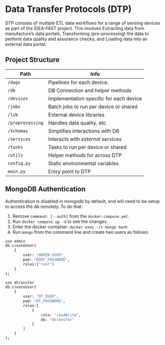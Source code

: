 # Data Transfer Protocols (DTP)

DTP consists of multiple ETL data workflows for a range of sensing devices as part of the IDEA-FAST project. This involves Extracting data from manufacture’s data portals, Transforming (pre-processing) the data to perform data quality  and assurance checks, and Loading data into an external data portal.

## Project Structure

| Path | Info |
| ---- | ---- |
| `/dags`    | Pipelines for each device. |
| `/db`      | DB Connection and helper methods |
| `/devices` | Implementation specific for each device |
| `/jobs`    | Batch jobs to run per device or shared |
| `/lib`     | External device libraries |
| `/preprocessing` | Handles data quality, etc |
| `/schemas` | Simplifies interactions with DB |
| `/services`| Interacts with _external_ services |
| `/tasks`   | Tasks to run per device or shared |
| `/utils`   | Helper methods for across DTP |
| `config.py`| Static environmental variables |
| `main.py`  | Entry point to DTP |

## MongoDB Authentication

Authentication is disabled in mongodb by default, and will need to be setup to access the db remotely. To do that:

1. Remove `command: [--auth]` from the `docker-compose.yml`.
2. Run `docker compose up -d` to see the changes.
3. Enter the docker container: `docker exec -it mongo bash`
4. Run `mongo` from the command line and create two users as follows:

```bash
use admin
db.createUser(
    {
        user: "ADMIN_USER",
        pwd: "ROOT_PASSWORD",
        roles:["root"]
    }
);

use dtransfer
db.createUser(
    {
        user: "DT_USER",
        pwd: "DT_PASSWORD",
        roles:[
            {
                role: "readWrite",
                db: "dtransfer"
            }
        ]
    }
);
```